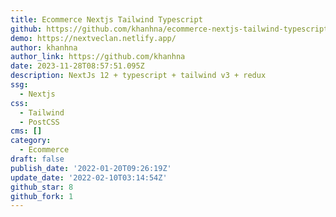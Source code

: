 ```yaml
---
title: Ecommerce Nextjs Tailwind Typescript
github: https://github.com/khanhna/ecommerce-nextjs-tailwind-typescript
demo: https://nextveclan.netlify.app/
author: khanhna
author_link: https://github.com/khanhna
date: 2023-11-28T08:57:51.095Z
description: NextJs 12 + typescript + tailwind v3 + redux
ssg:
  - Nextjs
css:
  - Tailwind
  - PostCSS
cms: []
category:
  - Ecommerce
draft: false
publish_date: '2022-01-20T09:26:19Z'
update_date: '2022-02-10T03:14:54Z'
github_star: 8
github_fork: 1
---
```

